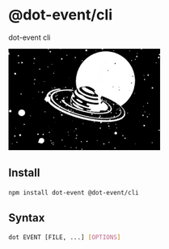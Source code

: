 # @dot-event/cli

dot-event cli

![cli](cli.gif)

## Install

```bash
npm install dot-event @dot-event/cli
```

## Syntax

```bash
dot EVENT [FILE, ...] [OPTIONS]
```
